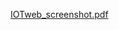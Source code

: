[IOTweb_screenshot.pdf](https://github.com/khiemz1/IOT_dashBoard_B20DCPT110/files/14328043/IOTweb_screenshot.pdf)
